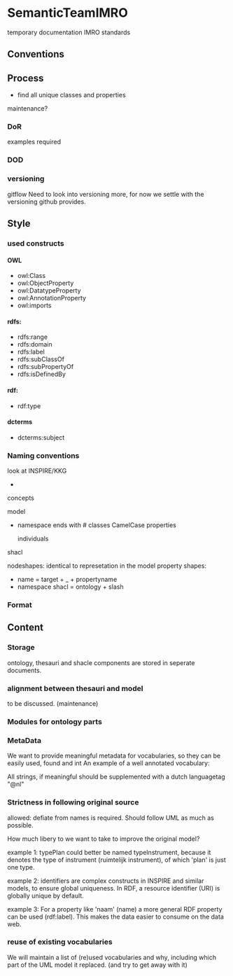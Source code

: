 # SemanticTeamIMRO
temporary documentation IMRO standards

## Conventions

## Process

- find all unique classes and properties
<include short description of our process>

maintenance?

### DoR
examples required

### DOD


### versioning
gitflow
Need to look into versioning more, for now we settle with the versioning github provides.

## Style

### used constructs
#### OWL
- owl:Class
- owl:ObjectProperty
- owl:DatatypeProperty
- owl:AnnotationProperty
- owl:imports

#### rdfs:
- rdfs:range
- rdfs:domain
- rdfs:label
- rdfs:subClassOf
- rdfs:subPropertyOf
- rdfs:isDefinedBy

#### rdf:
- rdf:type
 
#### dcterms
- dcterms:subject


### Naming conventions
look at INSPIRE/KKG
- <to be refined>
concepts

model
- namespace ends with # 
  classes
    CamelCase
  properties

  individuals

shacl 

nodeshapes:
  identical to represetation in the model
property shapes:
-   name = target + _ + propertyname
- namespace shacl  = ontology + slash


### Format

## Content

### Storage
ontology, thesauri and shacle components are stored in seperate documents.

### alignment between thesauri and model
to be discussed. (maintenance)

### Modules for ontology parts

### MetaData
We want to provide meaningful metadata for vocabularies, so they can be easily used, found and int
An example of a well annotated vocabulary:

All strings, if meaningful should be supplemented with a dutch languagetag "@nl"

### Strictness in following original source
allowed: defiate from names is required. Should follow UML as much as possible.
  
How much libery to we want to take to improve the original model?
 
example 1: typePlan could better be named typeInstrument, because it denotes the type of instrument (ruimtelijk instrument), of which 'plan' is just one type.

example 2: identifiers are complex constructs in INSPIRE and similar models, to ensure global uniqueness. In RDF, a resource identifier (URI) is globally unique by default.

example 3: For a property like 'naam' (name) a more general RDF property can be used (rdf:label). This makes the data easier to consume on the data web. 

### reuse of existing vocabularies

We will maintain a list of (re)used vocabularies and why, including which part of the UML model it replaced.
(and try to get away with it)
